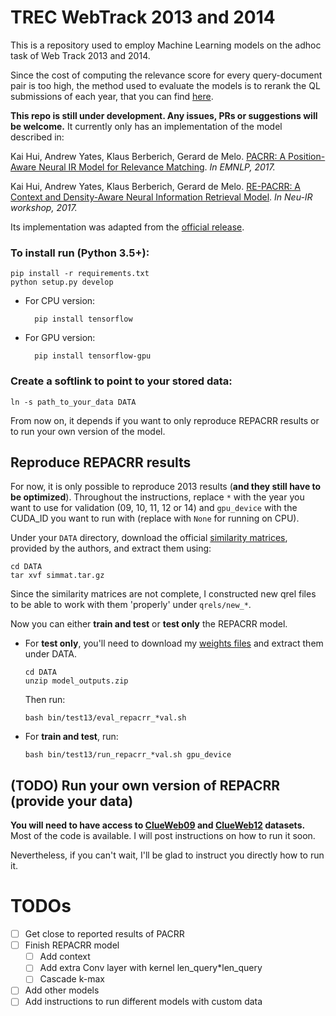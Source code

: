 # TREC WebTrack 2013 and 2014
This is a repository used to employ Machine Learning models on the adhoc task of Web Track 2013 and 2014.

Since the cost of computing the relevance score for every query-document pair is too high, the method used to evaluate the models is to rerank the QL submissions of each year, that you can find [here](https://github.com/trec-web/trec-web-2014/tree/master/data/runs/baselines).

**This repo is still under development. Any issues, PRs or suggestions will be welcome.**
It currently only has an implementation of the model described in:

Kai Hui, Andrew Yates, Klaus Berberich, Gerard de Melo.
[PACRR: A Position-Aware Neural IR Model for Relevance Matching](https://arxiv.org/pdf/1704.03940.pdf).
*In EMNLP, 2017.*

Kai Hui, Andrew Yates, Klaus Berberich, Gerard de Melo.
[RE-PACRR: A Context and Density-Aware Neural Information Retrieval Model](https://arxiv.org/pdf/1706.10192.pdf).
*In Neu-IR workshop, 2017.*

Its implementation was adapted from the [official release](https://github.com/khui/repacrr).
### To install run (Python 3.5+):
    pip install -r requirements.txt
    python setup.py develop
* For CPU version:

        pip install tensorflow
* For GPU version:
    
        pip install tensorflow-gpu




### Create a softlink to point to your stored data:

    ln -s path_to_your_data DATA

From now on, it depends if you want to only reproduce REPACRR results or to run your own version of the model.

## Reproduce REPACRR results
For now, it is only possible to reproduce 2013 results (**and they still have to be optimized**).
Throughout the instructions, replace `*` with the year you want to use for validation (09, 10, 11, 12 or 14) and 
`gpu_device` with the CUDA_ID you want to run with (replace with `None` for running on CPU).

Under your `DATA` directory, download the official [similarity matrices](https://drive.google.com/file/d/0B3FrsWe6Y5YqdEtfSjI4N0h1LXM/view?usp=sharing), provided by the authors, and extract them using:

    cd DATA
    tar xvf simmat.tar.gz

Since the similarity matrices are not complete, I constructed new qrel files to be able to work with them 'properly' under `qrels/new_*`.

Now you can either **train and test** or **test only** the REPACRR model.
* For **test only**, you'll need to download my [weights files](https://drive.google.com/file/d/1g7xkoZ5cZgKWNyhxkN0CbZASaUPumA0G/view?usp=sharing) and extract them under DATA.
    
      cd DATA
      unzip model_outputs.zip
    Then run:
    
      bash bin/test13/eval_repacrr_*val.sh
* For **train and test**, run: 
    
      bash bin/test13/run_repacrr_*val.sh gpu_device



## (TODO) Run your own version of REPACRR (provide your data)

**You will need to have access to 
[ClueWeb09](https://lemurproject.org/clueweb09/) and [ClueWeb12](https://lemurproject.org/clueweb12/) datasets.**
Most of the code is available. I will post instructions on how to run it soon.

Nevertheless, if you can't wait, I'll be glad to instruct you directly how to run it.

# TODOs
- [ ] Get close to reported results of PACRR
- [ ] Finish REPACRR model
  - [ ] Add context
  - [ ] Add extra Conv layer with kernel len_query*len_query
  - [ ] Cascade k-max
- [ ] Add other models
- [ ] Add instructions to run different models with custom data
